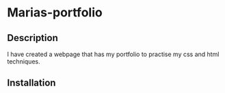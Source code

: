 # Marias-portfolio


## Description

I have created a webpage that has my portfolio to practise my css and html techniques.




## Installation



